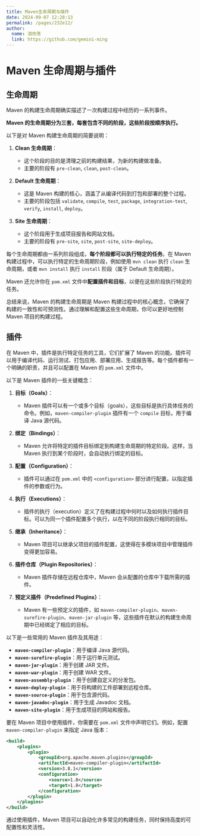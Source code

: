 ```yaml
---
title: Maven生命周期与插件
date: 2024-09-07 12:28:13
permalink: /pages/232e12/
author: 
  name: 泪伤荡
  link: https://github.com/gemini-ming
---
```

# Maven 生命周期与插件

## 生命周期

Maven 的构建生命周期确实描述了一次构建过程中经历的一系列事件。

**Maven 的生命周期分为三套，每套包含不同的阶段，这些阶段按顺序执行。**

以下是对 Maven 构建生命周期的简要说明：

1. **Clean 生命周期**：
   - 这个阶段的目的是清理之前的构建结果，为新的构建做准备。
   - 主要的阶段有 `pre-clean`, `clean`, `post-clean`。

2. **Default 生命周期**：
   - 这是 Maven 构建的核心，涵盖了从编译代码到打包和部署的整个过程。
   - 主要的阶段包括 `validate`, `compile`, `test`, `package`, `integration-test`, `verify`, `install`, `deploy`。

3. **Site 生命周期**：
   - 这个阶段用于生成项目报告和网站文档。
   - 主要的阶段有 `pre-site`, `site`, `post-site`, `site-deploy`。

每个生命周期都由一系列阶段组成，**每个阶段都可以执行特定的任务**。在 Maven 构建过程中，可以执行特定的生命周期阶段，例如使用 `mvn clean` 执行 `clean` 生命周期，或者 `mvn install` 执行 `install` 阶段（属于 Default 生命周期）。

Maven 还允许你在 `pom.xml` 文件中**配置插件和目标**，以便在这些阶段执行特定的任务。

总结来说，Maven 的构建生命周期是 Maven 构建过程中的核心概念，它确保了构建的一致性和可预测性。通过理解和配置这些生命周期，你可以更好地控制 Maven 项目的构建过程。



## 插件

在 Maven 中，插件是执行特定任务的工具，它们扩展了 Maven 的功能。插件可以用于编译代码、运行测试、打包应用、部署应用、生成报告等。每个插件都有一个明确的职责，并且可以配置在 Maven 的 `pom.xml` 文件中。

以下是 Maven 插件的一些关键概念：

1. **目标（Goals）**：
   - Maven 插件可以有一个或多个目标（goals），这些目标是执行具体任务的命令。例如，`maven-compiler-plugin` 插件有一个 `compile` 目标，用于编译 Java 源代码。

2. **绑定（Bindings）**：
   - Maven 允许将特定的插件目标绑定到构建生命周期的特定阶段。这样，当 Maven 执行到某个阶段时，会自动执行绑定的目标。

3. **配置（Configuration）**：
   - 插件可以通过在 `pom.xml` 中的 `<configuration>` 部分进行配置，以指定插件的参数或行为。

4. **执行（Executions）**：
   - 插件的执行（execution）定义了在构建过程中何时以及如何执行插件目标。可以为同一个插件配置多个执行，以在不同的阶段执行相同的目标。

5. **继承（Inheritance）**：
   - Maven 项目可以继承父项目的插件配置，这使得在多模块项目中管理插件变得更加容易。

6. **插件仓库（Plugin Repositories）**：
   - Maven 插件存储在远程仓库中，Maven 会从配置的仓库中下载所需的插件。

7. **预定义插件（Predefined Plugins）**：
   - Maven 有一些预定义的插件，如 `maven-compiler-plugin`、`maven-surefire-plugin`、`maven-jar-plugin` 等，这些插件在默认的构建生命周期中已经绑定了相应的目标。

以下是一些常用的 Maven 插件及其用途：

- **`maven-compiler-plugin`**：用于编译 Java 源代码。
- **`maven-surefire-plugin`**：用于运行单元测试。
- **`maven-jar-plugin`**：用于创建 JAR 文件。
- **`maven-war-plugin`**：用于创建 WAR 文件。
- **`maven-assembly-plugin`**：用于创建自定义的分发包。
- **`maven-deploy-plugin`**：用于将构建的工件部署到远程仓库。
- **`maven-source-plugin`**：用于包含源代码。
- **`maven-javadoc-plugin`**：用于生成 Javadoc 文档。
- **`maven-site-plugin`**：用于生成项目的网站和报告。

要在 Maven 项目中使用插件，你需要在 `pom.xml` 文件中声明它们。例如，配置 `maven-compiler-plugin` 来指定 Java 版本：

```xml
<build>
    <plugins>
        <plugin>
            <groupId>org.apache.maven.plugins</groupId>
            <artifactId>maven-compiler-plugin</artifactId>
            <version>3.8.1</version>
            <configuration>
                <source>1.8</source>
                <target>1.8</target>
            </configuration>
        </plugin>
    </plugins>
</build>
```

通过使用插件，Maven 项目可以自动化许多常见的构建任务，同时保持高度的可配置性和灵活性。